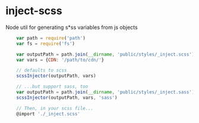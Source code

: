 # inject-scss
Node util for generating s*ss variables from js objects

```javascript
	var path = require('path')
	var fs = require('fs')

	var outputPath = path.join(__dirname, 'public/styles/_inject.scss')
	var vars = {CDN: '/path/to/cdn/'}

	// defaults to scss
	scssInjector(outputPath, vars)

	// ...but support sass, too
	var outputPath = path.join(__dirname, 'public/styles/_inject.sass')
	scssInjector(outputPath, vars, 'sass')

	// Then, in your scss file...
	@import './_inject.scss'
```